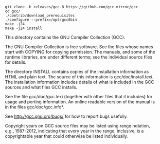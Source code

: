 

```
git clone -b releases/gcc-8 https://github.com/gcc-mirror/gcc
cd gcc/
./contrib/download_prerequisites 
./configure --prefix=/opt/gcc8bin
make -j24
make -j24 install
```

This directory contains the GNU Compiler Collection (GCC).

The GNU Compiler Collection is free software.  See the files whose
names start with COPYING for copying permission.  The manuals, and
some of the runtime libraries, are under different terms; see the
individual source files for details.

The directory INSTALL contains copies of the installation information
as HTML and plain text.  The source of this information is
gcc/doc/install.texi.  The installation information includes details
of what is included in the GCC sources and what files GCC installs.

See the file gcc/doc/gcc.texi (together with other files that it
includes) for usage and porting information.  An online readable
version of the manual is in the files gcc/doc/gcc.info*.

See http://gcc.gnu.org/bugs/ for how to report bugs usefully.

Copyright years on GCC source files may be listed using range
notation, e.g., 1987-2012, indicating that every year in the range,
inclusive, is a copyrightable year that could otherwise be listed
individually.
